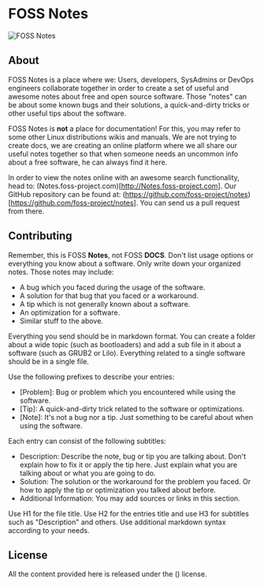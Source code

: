 # FOSS Notes

![FOSS Notes](https://i.imgur.com/D6gfbNP.png)

## About

FOSS Notes is a place where we: Users, developers, SysAdmins or DevOps engineers collaborate together in order to create a set of useful and awesome notes about free and open source software. Those "notes" can be about some known bugs and their solutions, a quick-and-dirty tricks or other useful tips about the software.

FOSS Notes is **not** a place for documentation! For this, you may refer to some other Linux distributions wikis and manuals. We are not trying to create docs, we are creating an online platform where we all share our useful notes together so that when someone needs an uncommon info about a free software, he can always find it here.

In order to view the notes online with an awesome search functionality, head to: (Notes.foss-project.com)[http://Notes.foss-project.com]. Our GitHub repository can be found at: (https://github.com/foss-project/notes)[https://github.com/foss-project/notes]. You can send us a pull request from there.

## Contributing

Remember, this is FOSS **Notes**, not FOSS **DOCS**. Don't list usage options or everything you know about a software. Only write down your organized notes. Those notes may include:

* A bug which you faced during the usage of the software.
* A solution for that bug that you faced or a workaround.
* A tip which is not generally known about a software.
* An optimization for a software.
* Similar stuff to the above.

Everything you send should be in markdown format. You can create a folder about a wide topic (such as bootloaders) and add a sub file in it about a software (such as GRUB2 or Lilo). Everything related to a single software should be in a single file.

Use the following prefixes to describe your entries:

* [Problem]: Bug or problem which you encountered while using the software.
* [Tip]: A quick-and-dirty trick related to the software or optimizations.
* [Note]: It's not a bug nor a tip. Just something to be careful about when using the software.

Each entry can consist of the following subtitles:

* Description: Describe the note, bug or tip you are talking about. Don't explain how to fix it or apply the tip here. Just explain what you are talking about or what you are going to do.
* Solution: The solution or the workaround for the problem you faced. Or how to apply the tip or optimization you talked about before.
* Additional Information: You may add sources or links in this section.

Use H1 for the file title. Use H2 for the entries title and use H3 for subtitles such as "Description" and others. Use additional markdown syntax according to your needs.

## License

All the content provided here is released under the () license.



